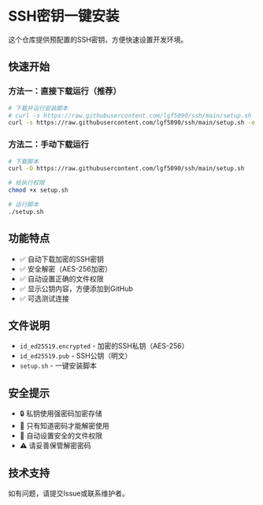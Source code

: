# SSH密钥一键安装

这个仓库提供预配置的SSH密钥，方便快速设置开发环境。

## 快速开始

### 方法一：直接下载运行（推荐）
```bash
# 下载并运行安装脚本
# curl -s https://raw.githubusercontent.com/lgf5090/ssh/main/setup.sh | bash  管道输入不了密码
curl -s https://raw.githubusercontent.com/lgf5090/ssh/main/setup.sh -o setup.sh && bash setup.sh
```

### 方法二：手动下载运行
```bash
# 下载脚本
curl -O https://raw.githubusercontent.com/lgf5090/ssh/main/setup.sh

# 给执行权限
chmod +x setup.sh

# 运行脚本
./setup.sh
```

## 功能特点
- ✅ 自动下载加密的SSH密钥
- ✅ 安全解密（AES-256加密）
- ✅ 自动设置正确的文件权限
- ✅ 显示公钥内容，方便添加到GitHub
- ✅ 可选测试连接

## 文件说明
- `id_ed25519.encrypted` - 加密的SSH私钥（AES-256）
- `id_ed25519.pub` - SSH公钥（明文）
- `setup.sh` - 一键安装脚本

## 安全提示
- 🔒 私钥使用强密码加密存储
- 🔐 只有知道密码才能解密使用
- 📁 自动设置安全的文件权限
- ⚠️ 请妥善保管解密密码

## 技术支持
如有问题，请提交Issue或联系维护者。

